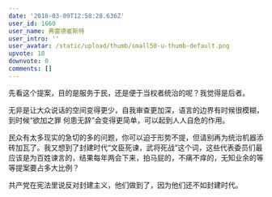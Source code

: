 ```yaml
---
date: '2018-03-09T12:58:28.636Z'
user_id: 1660
user_name: 弗雷德崔斯特
user_intro: ''
user_avatar: /static/upload/thumb/small50-u-thumb-default.png
upvote: 18
downvote: 0
comments: []
---
```


先看这个提案，目的是服务于民，还是便于当权者统治的呢？我觉得是后者。

无非是让大众说话的空间变得更少，自我审查更加深，语言的边界有时候很模糊，到时候“欲加之罪 何患无辞”会变得更简单，可以起到人人自危的作用。

民众有太多现实的急切的多的问题，你可以迫于形势不提，但请别再为统治机器添砖加瓦了。我又想到了封建时代“文臣死谏，武将死战”这个词，这些代表委员们最应该是为百姓谏言的，结果每年两会下来，拍马屁的，不痛不痒的，无知业余的等等提案要占多大比例？

共产党在宪法里说反对封建主义，他们做到了，因为他们还不如封建时代。
